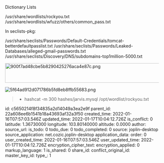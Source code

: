Dictionary Lists

/usr/share/wordlists/rockyou.txt
/usr/share/wordlists/wfuzz/others/common_pass.txt

In seclists-pkg:

/usr/share/seclists/Passwords/Default-Credentials/tomcat-betterdefaultpasslist.txt
/usr/share/seclists/Passwords/Leaked-Databases/alleged-gmail-passwords.txt
/usr/share/seclists/Discovery/DNS/subdomains-top1million-5000.txt

<img src=":/068590443ff44dae85c859c7199897fa" alt="900f7ad48cbe5b8290425276aca4e87c.png" width="1157" height="64" class="jop-noMdConv">

![5f64ad912d071786b5fd8eb8ffb55683.png](:/44752c647fb24888b7d2ad832ee81119)

> - hashcat -m 300 hashes/jarvis.mysql /opt/wordlist/rockyou.txt
>

id: c5650214f8f34835a2d14049a3ea2e9f
parent_id: 22a608ee6b1541b18a43693af32a3f50
created_time: 2022-01-16T07:57:03.546Z
updated_time: 2022-01-17T10:04:12.726Z
is_conflict: 0
latitude: 1.36730000
longitude: 103.80140000
altitude: 0.0000
author: 
source_url: 
is_todo: 0
todo_due: 0
todo_completed: 0
source: joplin-desktop
source_application: net.cozic.joplin-desktop
application_data: 
order: 0
user_created_time: 2022-01-16T07:57:03.546Z
user_updated_time: 2022-01-17T10:04:12.726Z
encryption_cipher_text: 
encryption_applied: 0
markup_language: 1
is_shared: 0
share_id: 
conflict_original_id: 
master_key_id: 
type_: 1